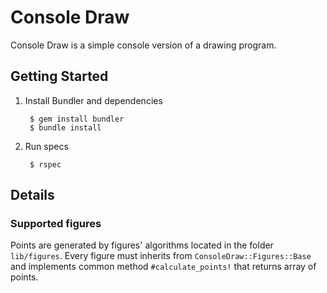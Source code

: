 # Console Draw

Console Draw is a simple console version of a drawing program.

## Getting Started

1. Install Bundler and dependencies

        $ gem install bundler
        $ bundle install

2. Run specs

        $ rspec

## Details

### Supported figures

Points are generated by figures' algorithms located in the folder `lib/figures`. Every figure must inherits from `ConsoleDraw::Figures::Base` and implements common method `#calculate_points!` that returns array of points.
